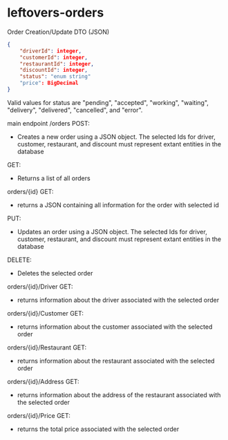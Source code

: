 # leftovers-orders

Order Creation/Update DTO (JSON)
<br>
```json
{
    "driverId": integer,
    "customerId": integer,
    "restaurantId": integer,
    "discountId": integer,
    "status": "enum string"
    "price": BigDecimal
}
```
Valid values for status are "pending", "accepted", "working", "waiting", "delivery", "delivered", "cancelled", and "error".

main endpoint /orders
POST:
- Creates a new order using a JSON object. The selected Ids for driver, customer, restaurant, and discount must represent extant entities in the database

GET:
- Returns a list of all orders
 
orders/{id}
GET:
- returns a JSON containing all information for the order with selected id

PUT:
- Updates an order using a JSON object. The selected Ids for driver, customer, restaurant, and discount must represent extant entities in the database

DELETE:
- Deletes the selected order

orders/{id}/Driver
GET:
- returns information about the driver associated with the selected order

orders/{id}/Customer
GET:
- returns information about the customer associated with the selected order

orders/{id}/Restaurant
GET:
- returns information about the restaurant associated with the selected order

orders/{id}/Address
GET:
- returns information about the address of the restaurant associated with the selected order
 
orders/{id}/Price
GET:
- returns the total price associated with the selected order

